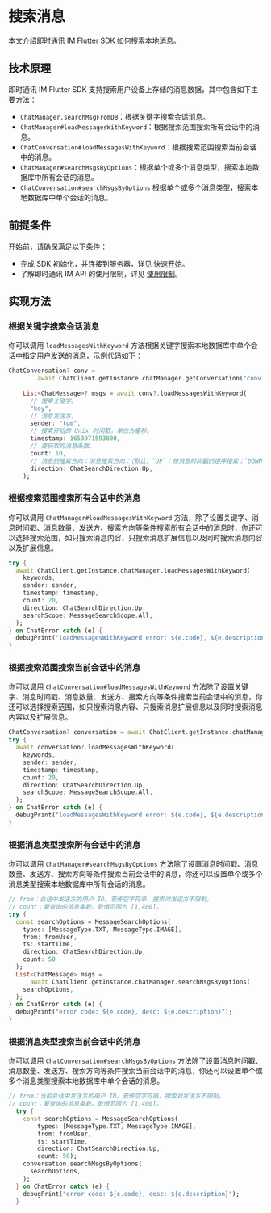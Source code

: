# 搜索消息

<Toc />

本文介绍即时通讯 IM Flutter SDK 如何搜索本地消息。

## 技术原理

即时通讯 IM Flutter SDK 支持搜索用户设备上存储的消息数据，其中包含如下主要方法：

- `ChatManager.searchMsgFromDB`：根据关键字搜索会话消息。
- `ChatManager#loadMessagesWithKeyword`：根据搜索范围搜索所有会话中的消息。
- `ChatConversation#loadMessagesWithKeyword`：根据搜索范围搜索当前会话中的消息。
- `ChatManager#searchMsgsByOptions`：根据单个或多个消息类型，搜索本地数据库中所有会话的消息。
- `ChatConversation#searchMsgsByOptions` 根据单个或多个消息类型，搜索本地数据库中单个会话的消息。

## 前提条件

开始前，请确保满足以下条件：

- 完成 SDK 初始化，并连接到服务器，详见 [快速开始](quickstart.html)。
- 了解即时通讯 IM API 的使用限制，详见 [使用限制](limitation.html)。

## 实现方法

### 根据关键字搜索会话消息

你可以调用 `loadMessagesWithKeyword` 方法根据关键字搜索本地数据库中单个会话中指定用户发送的消息，示例代码如下：


```dart
ChatConversation? conv =
        await ChatClient.getInstance.chatManager.getConversation("convId");
        
    List<ChatMessage>? msgs = await conv?.loadMessagesWithKeyword(
      // 搜索关键字。
      "key",
      // 消息发送方。
      sender: "tom",
      // 搜索开始的 Unix 时间戳，单位为毫秒。
      timestamp: 1653971593000,
      // 要获取的消息条数。
      count: 10,
      // 消息的搜索方向：消息搜索方向：（默认）`UP`：按消息时间戳的逆序搜索；`DOWN`：按消息时间戳的正序搜索。
      direction: ChatSearchDirection.Up,
    );
```

### 根据搜索范围搜索所有会话中的消息

你可以调用 `ChatManager#loadMessagesWithKeyword` 方法，除了设置关键字、消息时间戳、消息数量、发送方、搜索方向等条件搜索所有会话中的消息时，你还可以选择搜索范围，如只搜索消息内容、只搜索消息扩展信息以及同时搜索消息内容以及扩展信息。

```dart
try {
  await ChatClient.getInstance.chatManager.loadMessagesWithKeyword(
    keywords,
    sender: sender,
    timestamp: timestamp,
    count: 20,
    direction: ChatSearchDirection.Up,
    searchScope: MessageSearchScope.All,
  );
} on ChatError catch (e) {
  debugPrint("loadMessagesWithKeyword error: ${e.code}, ${e.description}");
}
```

### 根据搜索范围搜索当前会话中的消息

你可以调用 `ChatConversation#loadMessagesWithKeyword` 方法除了设置关键字、消息时间戳、消息数量、发送方、搜索方向等条件搜索当前会话中的消息，你还可以选择搜索范围，如只搜索消息内容、只搜索消息扩展信息以及同时搜索消息内容以及扩展信息。

```dart
ChatConversation? conversation = await ChatClient.getInstance.chatManager.getConversation(userId);
try {
  await conversation?.loadMessagesWithKeyword(
    keywords,
    sender: sender,
    timestamp: timestamp,
    count: 20,
    direction: ChatSearchDirection.Up,
    searchScope: MessageSearchScope.All,
  );
} on ChatError catch (e) {
  debugPrint("loadMessagesWithKeyword error: ${e.code}, ${e.description}");
}

```

### 根据消息类型搜索所有会话中的消息

你可以调用 `ChatManager#searchMsgsByOptions` 方法除了设置消息时间戳、消息数量、发送方、搜索方向等条件搜索当前会话中的消息，你还可以设置单个或多个消息类型搜索本地数据库中所有会话的消息。

```dart
// from：会话中发送方的用户 ID。若传空字符串，搜索对发送方不限制。
// count：要查询的消息条数。取值范围为 [1,400]。
try {
  const searchOptions = MessageSearchOptions(
    types: [MessageType.TXT, MessageType.IMAGE],
    from: fromUser,
    ts: startTime,
    direction: ChatSearchDirection.Up,
    count: 50
  );
  List<ChatMessage> msgs =
      await ChatClient.getInstance.chatManager.searchMsgsByOptions(
    searchOptions,
  );
} on ChatError catch (e) {
  debugPrint("error code: ${e.code}, desc: ${e.description}");
}
```

### 根据消息类型搜索当前会话中的消息

你可以调用 `ChatConversation#searchMsgsByOptions` 方法除了设置消息时间戳、消息数量、发送方、搜索方向等条件搜索当前会话中的消息，你还可以设置单个或多个消息类型搜索本地数据库中单个会话的消息。

```dart
// from：当前会话中发送方的用户 ID。若传空字符串，搜索对发送方不限制。
// count：要查询的消息条数。取值范围为 [1,400]。
  try {
    const searchOptions = MessageSearchOptions(
        types: [MessageType.TXT, MessageType.IMAGE],
        from: fromUser,
        ts: startTime,
        direction: ChatSearchDirection.Up,
        count: 50);
    conversation.searchMsgsByOptions(
      searchOptions,
    );
  } on ChatError catch (e) {
    debugPrint("error code: ${e.code}, desc: ${e.description}");
  }
```     